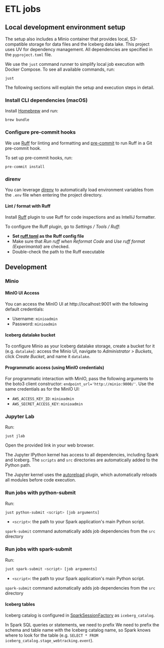 
# ETL jobs

## Local development environment setup

The setup also includes a Minio container that provides local, S3-compatible storage for data files and the Iceberg data lake.
This project uses UV for dependency management. All dependencies are specified in the `pyproject.toml` file.

We use the `just` command runner to simplify local job execution with Docker Compose. To see all available commands, run:

```shell
just
```

The following sections will explain the setup and execution steps in detail.

### Install CLI dependencies (macOS)

Install [Homebrew](https://brew.sh/) and run:

```shell
brew bundle
```

### Configure pre-commit hooks

We use [Ruff](https://github.com/astral-sh/ruff) for linting and formatting and [pre-commit](https://pre-commit.com/) to run Ruff in a Git pre-commit hook.

To set up pre-commit hooks, run:

```shell
pre-commit install
```


### direnv

You can leverage [direnv](https://direnv.net/) to automatically load environment variables from the `.env` file
when entering the project directory.

#### Lint / format with Ruff

Install [Ruff](https://plugins.jetbrains.com/plugin/20574-ruff) plugin to use Ruff for code inspections and as IntelliJ formatter.

To configure the Ruff plugin, go to _Settings / Tools / Ruff_:
- **Set [ruff.toml](./ruff.toml) as the Ruff config file**
- Make sure that _Run ruff when Reformat Code_ and _Use ruff format (Experimantal)_ are checked.
- Double-check the path to the Ruff executable


## Development

### Minio

#### MinIO UI Access

You can access the MinIO UI at http://localhost:9001 with the following default credentials:

- Username: `minioadmin`
- Password: `minioadmin`

#### Iceberg datalake bucket

To configure Minio as your Iceberg datalake storage, create a bucket for it (e.g. `datalake`):
access the Minio UI, navigate to _Administrator > Buckets_, click _Create Bucket_, and name it `datalake`.

#### Programmatic access (using MinIO credentials)

For programmatic interaction with MinIO, pass the following arguments to the boto3 client constructor: `endpoint_url='http://minio:9000/'`.
Use the same credentials as for the MinIO UI:

- `AWS_ACCESS_KEY_ID`: `minioadmin`
- `AWS_SECRET_ACCESS_KEY`: `minioadmin`

### Jupyter Lab

Run:

```shell
just jlab
```

Open the provided link in your web browser.

The Jupyter IPython kernel has access to all dependencies, including Spark and Iceberg.
The `scripts` and `src` directories are automatically added to the Python path.

The Jupyter kernel uses the [autoreload](https://ipython.readthedocs.io/en/stable/config/extensions/autoreload.html) plugin,
which automatically reloads all modules before code execution.


### Run jobs with python-submit

Run:

```bash
just python-submit <script> [job arguments]
```

- `<script>`: the path to your Spark application's main Python script.

`spark-submit` command automatically adds job dependencies from the `src` directory

### Run jobs with spark-submit

Run:

```bash
just spark-submit <script> [job arguments]
```

- `<script>`: the path to your Spark application's main Python script.

`spark-submit` command automatically adds job dependencies from the `src` directory

#### Iceberg tables

Iceberg catalog is configured in [SparkSessionFactory](src/util/spark_session_factory.py) as `iceberg_catalog`.

In Spark SQL queries or statements, we need to prefix We need to prefix the schema and table name with the Iceberg catalog name, so Spark
knows where to look for the table (e.g. `SELECT * FROM iceberg_catalog.stage_webtracking.event`).